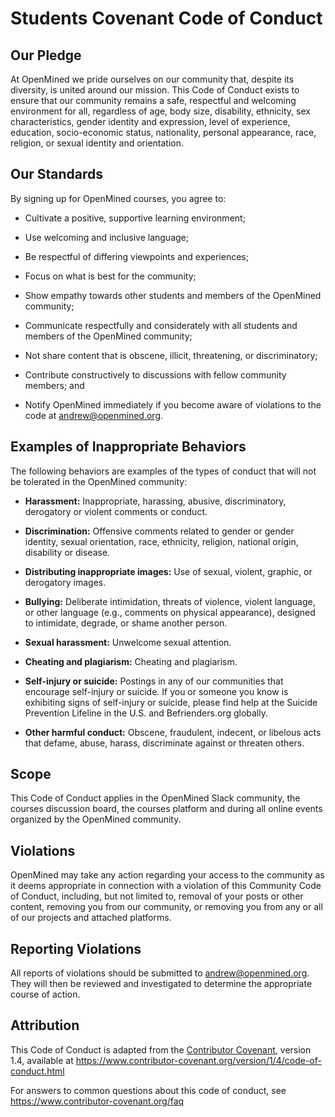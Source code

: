 # Students Covenant Code of Conduct

## Our Pledge

At OpenMined we pride ourselves on our community that, despite its diversity, is united around our mission. This Code of Conduct exists to ensure that our community remains a safe, respectful and welcoming environment for all, regardless of age, body size, disability, ethnicity, sex characteristics, gender identity and expression, level of experience, education, socio-economic status, nationality, personal appearance, race, religion, or sexual identity and orientation.

## Our Standards

By signing up for OpenMined courses, you agree to:

* Cultivate a positive, supportive learning environment;

* Use welcoming and inclusive language;

* Be respectful of differing viewpoints and experiences;

* Focus on what is best for the community;

* Show empathy towards other students and members of the OpenMined community;

* Communicate respectfully and considerately with all students and members of the OpenMined community;

* Not share content that is obscene, illicit, threatening, or discriminatory;

* Contribute constructively to discussions with fellow community members; and

* Notify OpenMined immediately if you become aware of violations to the code at andrew@openmined.org.


## Examples of Inappropriate Behaviors

The following behaviors are examples of the types of conduct that will not be tolerated in the OpenMined community:

* **Harassment:** Inappropriate, harassing, abusive, discriminatory, derogatory or violent comments or conduct.

* **Discrimination:** Offensive comments related to gender or gender identity, sexual orientation, race, ethnicity, religion, national origin, disability or disease.

* **Distributing inappropriate images:** Use of sexual, violent, graphic, or derogatory images.

* **Bullying:** Deliberate intimidation, threats of violence, violent language, or other language (e.g., comments on physical appearance), designed to intimidate, degrade, or shame another person.

* **Sexual harassment:** Unwelcome sexual attention.

* **Cheating and plagiarism:** Cheating and plagiarism. 

* **Self-injury or suicide:** Postings in any of our communities that encourage self-injury or suicide. If you or someone you know is exhibiting signs of self-injury or suicide, please find help at the Suicide Prevention Lifeline in the U.S. and Befrienders.org globally.

* **Other harmful conduct:** Obscene, fraudulent, indecent, or libelous acts that defame, abuse, harass, discriminate against or threaten others.

## Scope

This Code of Conduct applies in the OpenMined Slack community, the courses discussion board, the courses platform and during all online events organized by the OpenMined community.

## Violations

OpenMined may take any action regarding your access to the community as it deems appropriate in connection with a violation of this Community Code of Conduct, including, but not limited to, removal of your posts or other content, removing you from our community, or removing you from any or all of our projects and attached platforms.

## Reporting Violations

All reports of violations should be submitted to andrew@openmined.org. They will then be reviewed and investigated to determine the appropriate course of action.

## Attribution

This Code of Conduct is adapted from the [Contributor Covenant][homepage], version 1.4,
available at https://www.contributor-covenant.org/version/1/4/code-of-conduct.html

[homepage]: https://www.contributor-covenant.org

For answers to common questions about this code of conduct, see
https://www.contributor-covenant.org/faq

